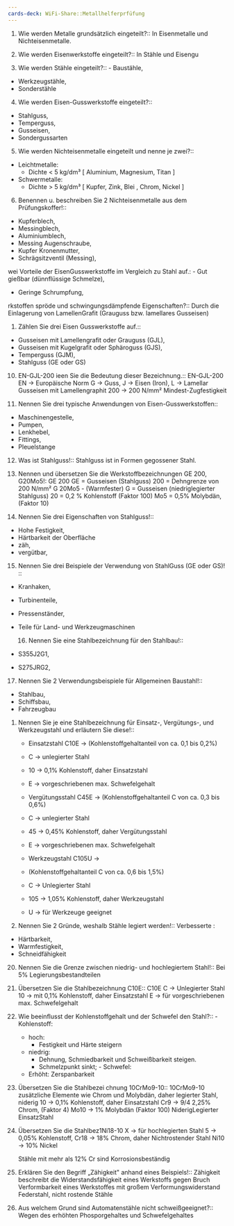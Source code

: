 ```yaml
---
cards-deck: WiFi-Share::Metallhelferprfüfung
---
```


1. Wie werden Metalle grundsätzlich eingeteilt?:: In Eisenmetalle und Nichteisenmetalle.

2. Wie werden Eisenwerkstoffe eingeteilt?:: In Stähle und Eisengu

3. Wie werden Stähle eingeteilt?:: - Baustähle,
- Werkzeugstähle,
- Sonderstähle
4. Wie werden Eisen-Gusswerkstoffe eingeteilt?:: 
- Stahlguss,
- Temperguss,
- Gusseisen,
- Sondergussarten

5. Wie werden Nichteisenmetalle eingeteilt und nenne je zwei?:: 
- Leichtmetalle:
	- Dichte < 5 kg/dm³ [ Aluminium, Magnesium, Titan ]
- Schwermetalle:
	- Dichte > 5 kg/dm³ [ Kupfer, Zink, Blei , Chrom, Nickel ]

6. Benennen u. beschreiben Sie 2 Nichteisenmetalle aus dem Prüfungskoffer!:: 
- Kupferblech,
- Messingblech,
- Aluminiumblech,
- Messing Augenschraube,
- Kupfer Kronenmutter,
- Schrägsitzventil (Messing),

wei Vorteile der EisenGusswerkstoffe im Vergleich zu Stahl auf.: - Gut gießbar (dünnflüssige Schmelze),
- Geringe Schrumpfung,


rkstoffen spröde und schwingungsdämpfende Eigenschaften?:: Durch die Einlagerung von LamellenGrafit
(Grauguss bzw. lamellares Gusseisen)

1. Zählen Sie drei Eisen Gusswerkstoffe auf.::
 - Gusseisen mit Lamellengrafit oder Grauguss (GJL),
- Gusseisen mit Kugelgrafit oder Sphäroguss (GJS),
- Temperguss (GJM),
- Stahlguss (GE oder GS)

10. EN-GJL-200 ieen Sie die Bedeutung dieser Bezeichnung.::
EN-GJL-200
EN -> Europäische Norm
G -> Guss,
J -> Eisen (Iron),
L -> Lamellar Gusseisen mit Lamellengraphit
200 -> 200 N/mm² Mindest-Zugfestigkeit

11. Nennen Sie drei typische Anwendungen
von Eisen-Gusswerkstoffen::
- Maschinengestelle,
- Pumpen,
- Lenkhebel,
- Fittings,
- Pleuelstange

12. Was ist Stahlguss!:: Stahlguss ist in Formen gegossener Stahl.


13. Nennen und übersetzen Sie die Werkstoffbezeichnungen GE 200,
G20Mo5!: GE 200
GE = Gusseisen (Stahlguss)
200 = Dehngrenze von 200 N/mm²
G 20Mo5 - (Warmfester)
G = Gusseisen (niedriglegierter Stahlguss)
20 = 0,2 % Kohlenstoff (Faktor 100)
Mo5 = 0,5% Molybdän, (Faktor 10)


14. Nennen Sie drei Eigenschaften von Stahlguss!:: 
- Hohe Festigkeit,
- Härtbarkeit der Oberfläche
- zäh,
- vergütbar,

15. Nennen Sie drei Beispiele der Verwendung von StahlGuss (GE oder GS)! :: 
- Kranhaken,
- Turbinenteile,
- Pressenständer,
- Teile für Land- und Werkzeugmaschinen
  
  16. Nennen Sie eine Stahlbezeichnung für den Stahlbau!:: 
- S355J2G1,
- S275JRG2,

17. Nennen Sie 2 Verwendungsbeispiele für Allgemeinen Baustahl!:: 
- Stahlbau,
- Schiffsbau,
- Fahrzeugbau


1. Nennen Sie je eine Stahlbezeichnung für Einsatz-, Vergütungs-, und Werkzeugstahl und erläutern Sie diese!::
    - Einsatzstahl C10E -> (Kohlenstoffgehaltanteil von ca. 0,1 bis 0,2%)
    - C -> unlegierter Stahl
    -  10 -> 0,1% Kohlenstoff, daher Einsatzstahl
    - E -> vorgeschriebenen max. Schwefelgehalt
	
    - Vergütungsstahl C45E -> (Kohlenstoffgehaltanteil C von ca. 0,3 bis 0,6%)
    - C -> unlegierter Stahl
    - 45 -> 0,45% Kohlenstoff, daher Vergütungsstahl
    - E -> vorgeschriebenen max. Schwefelgehalt
	
    - Werkzeugstahl C105U ->
    - (Kohlenstoffgehaltanteil C von ca. 0,6 bis 1,5%)
    - C -> Unlegierter Stahl
	
    - 105 -> 1,05% Kohlenstoff, daher Werkzeugstahl
    - U -> für Werkzeuge geeignet

19. Nennen Sie 2 Gründe, weshalb Stähle legiert werden!::
     Verbesserte :
 - Härtbarkeit,
 - Warmfestigkeit,
 - Schneidfähigkeit

20. Nennen Sie die Grenze zwischen niedrig- und hochlegiertem Stahl!:: Bei 5% Legierungsbestandteilen


21. Übersetzen Sie die Stahlbezeichnung C10E:: C10E
C -> Unlegierter Stahl
10 -> mit 0,1% Kohlenstoff, daher Einsatzstahl
E -> für vorgeschriebenen max. Schwefelgehalt

   22. Wie beeinflusst der Kohlenstoffgehalt und der Schwefel den Stahl?:: 
    - Kohlenstoff:
        - hoch: 
            - Festigkeit und Härte steigern
        - niedrig:
            - Dehnung, Schmiedbarkeit und Schweißbarkeit steigen.
            - Schmelzpunkt sinkt;
    - Schwefel:
        - Erhöht: Zerspanbarkeit

23. Übersetzen Sie die Stahlbezei
chnung 10CrMo9-10::
10CrMo9-10 zusätzliche Elemente wie Chrom und Molybdän, daher legierter Stahl, niderig
10 -> 0,1% Kohlenstoff, daher Einsatzstahl
Cr9 -> 9/4 2,25% Chrom, (Faktor 4)
Mo10 -> 1% Molybdän (Faktor 100)
NiderigLegierter EinsatzStahl

24. Übersetzen Sie die Stahlbez1Ni18-10
    X -> für hochlegierten Stahl
    5 -> 0,05% Kohlenstoff,
    Cr18 -> 18% Chrom, daher Nichtrostender Stahl
    Ni10 -> 10% Nickel
	
    Stähle mit mehr als 12% Cr sind Korrosionsbeständig

25. Erklären Sie den Begriff „Zähigkeit" anhand eines Beispiels!:: Zähigkeit beschreibt die Widerstandsfähigkeit eines Werkstoffs gegen Bruch Verformbarkeit eines Werkstoffes mit großem Verformungswiderstand Federstahl, nicht 
rostende Stähle

26. Aus welchem Grund sind Automatenstähle nicht schweißgeeignet?:: Wegen des erhöhten Phosporgehaltes und Schwefelgehaltes
